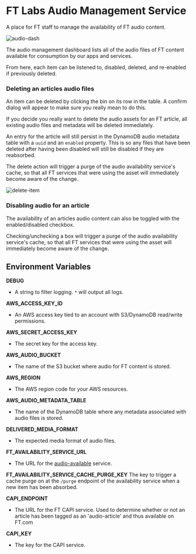 # FT Labs Audio Management Service
A place for FT staff to manage the availability of FT audio content.

![audio-dash](https://cloud.githubusercontent.com/assets/913687/24905804/23c2786a-1ead-11e7-8434-897ff30fb1f2.png)

The audio management dashboard lists all of the audio files of FT content available for consumption by our apps and services.

From here, each item can be listened to, disabled, deleted, and re-enabled if previously deleted.

### Deleting an articles audio files

An item can be deleted by clicking the bin on its row in the table. A confirm dialog will appear to make sure you really mean to do this. 

If you decide you really want to delete the audio assets for an FT article, all existing audio files and metadata will be deleted immediately. 

An entry for the article will still persist in the DynamoDB audio metadata table with a `uuid` and an `enabled` property. This is so any files that have been deleted after having been disabled will still be disabled if they are reabsorbed.

The delete action will trigger a purge of the audio availability service's cache, so that all FT services that were using the asset will immediately become aware of the change.

![delete-item](https://cloud.githubusercontent.com/assets/913687/24906039/1d5fa6d6-1eae-11e7-97cb-5a234330c785.png)


### Disabling audio for an article

The availability of an articles audio content can also be toggled with the enabled/disabled checkbox.

Checking/unchecking a box will trigger a purge of the audio availability service's cache, so that all FT services that were using the asset will immediately become aware of the change.

## Environment Variables

**DEBUG**
- A string to filter logging. `*` will output all logs.

**AWS_ACCESS_KEY_ID**
- An AWS access key tied to an account with S3/DynamoDB read/write permissions.

**AWS_SECRET_ACCESS_KEY**
- The secret key for the access key.

**AWS_AUDIO_BUCKET**
- The name of the S3 bucket where audio for FT content is stored.

**AWS_REGION**
- The AWS region code for your AWS resources.

**AWS_AUDIO_METADATA_TABLE**
- The name of the DynamoDB table where any metadata associated with audio files is stored.

**DELIVERED_MEDIA_FORMAT**
- The expected media format of audio files.

**FT_AVAILABILITY_SERVICE_URL**
- The URL for the [audio-available](https://audio-available.ft.com) service.

**FT_AVAILABILITY_SERVICE_CACHE_PURGE_KEY**
The key to trigger a cache purge on at the `/purge` endpoint of the availability service when a new item has been absorbed.

**CAPI_ENDPOINT**
- The URL for the FT CAPI service. Used to determine whether or not an article has been tagged as an 'audio-article' and thus available on FT.com

**CAPI_KEY**
- The key for the CAPI service.